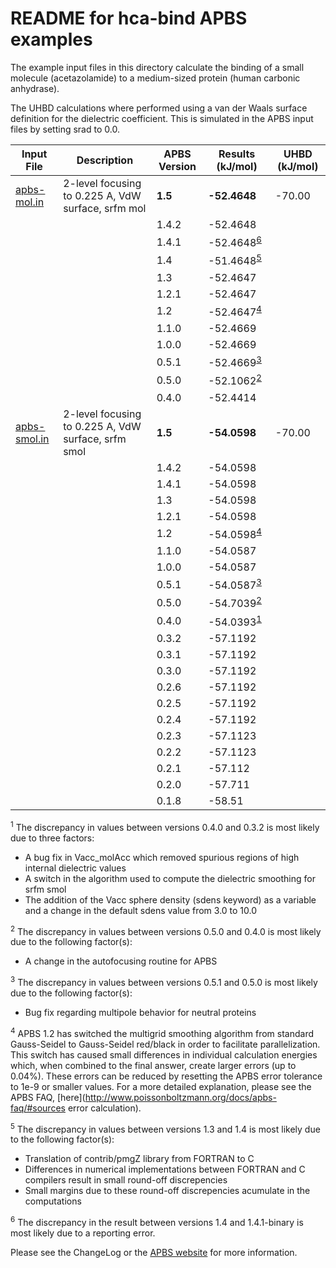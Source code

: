 README for hca-bind APBS examples
=================================

The example input files in this directory calculate the binding of a small molecule (acetazolamide) to a medium-sized protein (human carbonic anhydrase).

The UHBD calculations where performed using a van der Waals surface definition for the dielectric coefficient. This is simulated in the APBS input files by setting srad to 0.0.

Input File|Description|APBS Version|Results (kJ/mol)|UHBD (kJ/mol)
---|---|---|---|---
[apbs-mol.in](apbs-mol.in)|2-level focusing to 0.225 A, VdW surface, srfm mol|**1.5**|**-52.4648**|-70.00
|||1.4.2|-52.4648
|||1.4.1|-52.4648<sup>[6](#6)</sup>
|||1.4|-51.4648<sup>[5](#5)</sup>
|||1.3|-52.4647
|||1.2.1|-52.4647
|||1.2|-52.4647<sup>[4](#4)</sup>
|||1.1.0|-52.4669
|||1.0.0|-52.4669
|||0.5.1|-52.4669<sup>[3](#3)</sup>
|||0.5.0|-52.1062<sup>[2](#2)</sup>
|||0.4.0|-52.4414
[apbs-smol.in](apbs-smol.in)|2-level focusing to 0.225 A, VdW surface, srfm smol|**1.5**|**-54.0598**|-70.00
|||1.4.2|-54.0598
|||1.4.1|-54.0598
|||1.3|-54.0598
|||1.2.1|-54.0598
|||1.2|-54.0598<sup>[4](#4)</sup>
|||1.1.0|-54.0587
|||1.0.0|-54.0587
|||0.5.1|-54.0587<sup>[3](#3)</sup>
|||0.5.0|-54.7039<sup>[2](#2)</sup>
|||0.4.0|-54.0393<sup>[1](#1)</sup>
|||0.3.2|-57.1192
|||0.3.1|-57.1192
|||0.3.0|-57.1192
|||0.2.6|-57.1192
|||0.2.5|-57.1192
|||0.2.4|-57.1192
|||0.2.3|-57.1123
|||0.2.2|-57.1123
|||0.2.1|-57.112
|||0.2.0|-57.711
|||0.1.8|-58.51

<a name=1></a><sup>1</sup> The discrepancy in values between versions 0.4.0 and 0.3.2 is most likely due to three factors:

-   A bug fix in Vacc\_molAcc which removed spurious regions of high internal dielectric values
-   A switch in the algorithm used to compute the dielectric smoothing for srfm smol
-   The addition of the Vacc sphere density (sdens keyword) as a variable and a change in the default sdens value from 3.0 to 10.0

<a name=2></a><sup>2</sup> The discrepancy in values between versions 0.5.0 and 0.4.0 is most likely due to the following factor(s):

-   A change in the autofocusing routine for APBS

<a name=3></a><sup>3</sup> The discrepancy in values between versions 0.5.1 and 0.5.0 is most likely due to the following factor(s):

-   Bug fix regarding multipole behavior for neutral proteins

<a name=4></a><sup>4</sup> APBS 1.2 has switched the multigrid smoothing algorithm from standard Gauss-Seidel to Gauss-Seidel red/black in order to facilitate parallelization. This switch has caused small differences in individual calculation energies which, when combined to the final answer, create larger errors (up to 0.04%). These errors can be reduced by resetting the APBS error tolerance to 1e-9 or smaller values. For a more detailed explanation, please see the APBS FAQ, [here](http://www.poissonboltzmann.org/docs/apbs-faq/#sources error calculation).

<a name=5></a><sup>5</sup> The discrepancy in values between versions 1.3 and 1.4 is most likely due to the following factor(s):

-   Translation of contrib/pmgZ library from FORTRAN to C
-   Differences in numerical implementations between FORTRAN and C compilers result in small round-off discrepencies
-   Small margins due to these round-off discrepencies acumulate in the computations

<a name=6></a><sup>6</sup> The discrepancy in the result between versions 1.4 and 1.4.1-binary is most likely due to a reporting error.

Please see the ChangeLog or the [APBS website](http://www.poissonboltzmann.org/) for more information.


